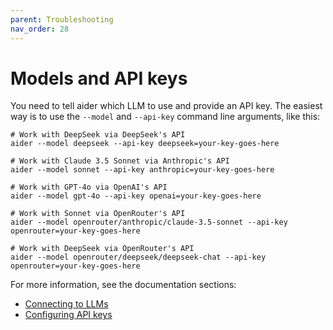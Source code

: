 ```yaml
---
parent: Troubleshooting
nav_order: 28
---
```


# Models and API keys

You need to tell aider which LLM to use and provide an API key.
The easiest way is to use the `--model` and `--api-key`
command line arguments, like this:

```
# Work with DeepSeek via DeepSeek's API
aider --model deepseek --api-key deepseek=your-key-goes-here

# Work with Claude 3.5 Sonnet via Anthropic's API
aider --model sonnet --api-key anthropic=your-key-goes-here

# Work with GPT-4o via OpenAI's API
aider --model gpt-4o --api-key openai=your-key-goes-here

# Work with Sonnet via OpenRouter's API
aider --model openrouter/anthropic/claude-3.5-sonnet --api-key openrouter=your-key-goes-here

# Work with DeepSeek via OpenRouter's API
aider --model openrouter/deepseek/deepseek-chat --api-key openrouter=your-key-goes-here
```

For more information, see the documentation sections:

- [Connecting to LLMs](https://aider.chat/docs/llms.html)
- [Configuring API keys](https://aider.chat/docs/config/api-keys.html)
